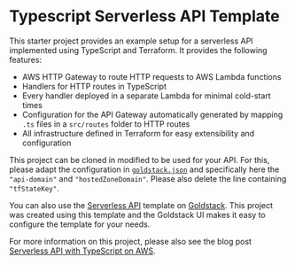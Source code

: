 # Typescript Serverless API Template

This starter project provides an example setup for a serverless API implemented using TypeScript and Terraform. It provides the following features:

- AWS HTTP Gateway to route HTTP requests to AWS Lambda functions
- Handlers for HTTP routes in TypeScript
- Every handler deployed in a separate Lambda for minimal cold-start times
- Configuration for the API Gateway automatically generated by mapping `.ts` files in a `src/routes` folder to HTTP routes
- All infrastructure defined in Terraform for easy extensibility and configuration

This project can be cloned in modified to be used for your API. For this, please adapt the configuration in [`goldstack.json`](https://github.com/mxro/typescript-serverless-api/blob/master/packages/lambda-api/goldstack.json) and specifically here the `"api-domain"` and `"hostedZoneDomain"`. Please also delete the line containing `"tfStateKey"`.

You can also use the [Serverless API](https://goldstack.party/templates/lambda-api) template on [Goldstack](https://goldstack.party). This project was created using this template and the Goldstack UI makes it easy to configure the template for your needs.

For more information on this project, please also see the blog post [Serverless API with TypeScript on AWS](https://maxrohde.com/2022/01/04/serverless-api-with-typescript-on-aws/).

